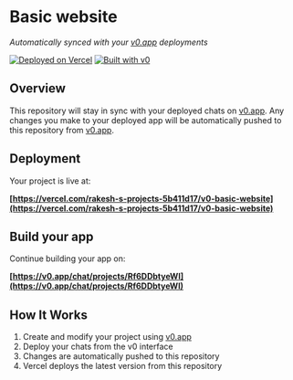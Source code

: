 # Basic website

*Automatically synced with your [v0.app](https://v0.app) deployments*

[![Deployed on Vercel](https://img.shields.io/badge/Deployed%20on-Vercel-black?style=for-the-badge&logo=vercel)](https://vercel.com/rakesh-s-projects-5b411d17/v0-basic-website)
[![Built with v0](https://img.shields.io/badge/Built%20with-v0.app-black?style=for-the-badge)](https://v0.app/chat/projects/Rf6DDbtyeWI)

## Overview

This repository will stay in sync with your deployed chats on [v0.app](https://v0.app).
Any changes you make to your deployed app will be automatically pushed to this repository from [v0.app](https://v0.app).

## Deployment

Your project is live at:

**[https://vercel.com/rakesh-s-projects-5b411d17/v0-basic-website](https://vercel.com/rakesh-s-projects-5b411d17/v0-basic-website)**

## Build your app

Continue building your app on:

**[https://v0.app/chat/projects/Rf6DDbtyeWI](https://v0.app/chat/projects/Rf6DDbtyeWI)**

## How It Works

1. Create and modify your project using [v0.app](https://v0.app)
2. Deploy your chats from the v0 interface
3. Changes are automatically pushed to this repository
4. Vercel deploys the latest version from this repository
